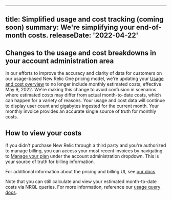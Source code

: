 ---
title: Simplified usage and cost tracking (coming soon)
summary: We're simplifying your end-of-month costs.
releaseDate: '2022-04-22'
----

## Changes to the usage and cost breakdowns in your account administration area

In our efforts to improve the accuracy and clarity of data for customers on our usage-based New Relic One pricing model, we're updating your [Usage and cost overview](https://one.newrelic.com/usage-and-cost) to no longer include monthly estimated costs, effective May 9, 2022. We're making this change to avoid confusion in scenarios where estimated costs may differ from actual month-to-date costs, which can happen for a variety of reasons. Your usage and cost data will continue to display user count and gigabytes ingested for the current month. Your monthly invoice provides an accurate single source of truth for monthly costs.

## How to view your costs
If you didn't purchase New Relic through a third party and you're authorized to manage billing, you can access your most recent invoices by navigating to [Manage your plan](https://one.newrelic.com/nr1-core/plan-management/home) under the account administration dropdown. This is your source of truth for billing information. 

For additional information about the pricing and billing UI, see [our docs](https://docs.newrelic.com/docs/accounts/accounts-billing/new-relic-one-pricing-billing/billing-ui). 

Note that you can still calculate and view your estimated month-to-date costs via NRQL queries. For more information, reference our [usage query docs](https://docs.newrelic.com/docs/accounts/accounts-billing/new-relic-one-pricing-billing/new-relic-one-pricing-billing/#estimated-cost-removal).

